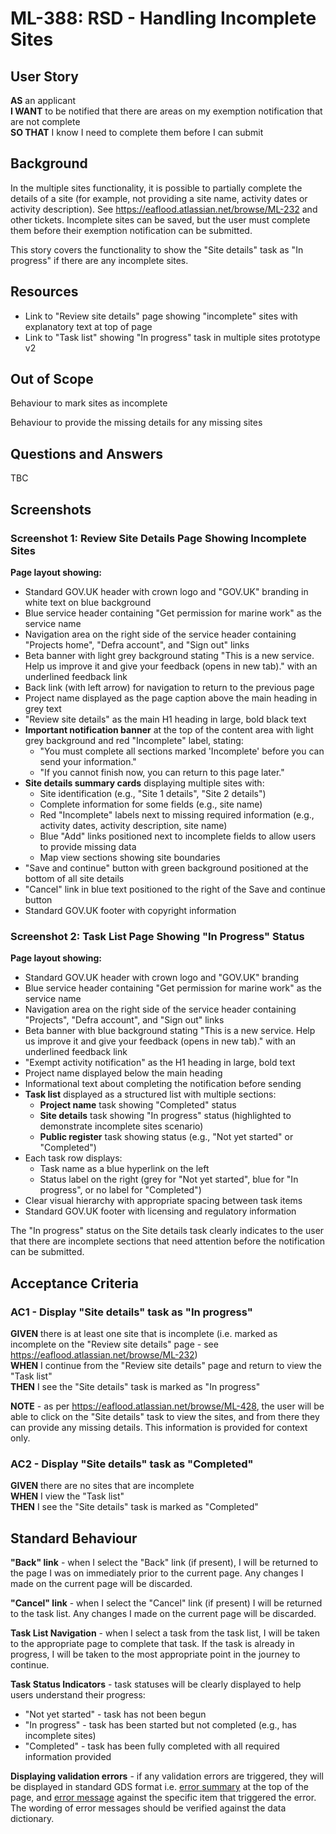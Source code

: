 # ML-388: RSD - Handling Incomplete Sites

## User Story

**AS** an applicant  
**I WANT** to be notified that there are areas on my exemption notification that are not complete  
**SO THAT** I know I need to complete them before I can submit

## Background

In the multiple sites functionality, it is possible to partially complete the details of a site (for example, not providing a site name, activity dates or activity description). See https://eaflood.atlassian.net/browse/ML-232 and other tickets. Incomplete sites can be saved, but the user must complete them before their exemption notification can be submitted.

This story covers the functionality to show the "Site details" task as "In progress" if there are any incomplete sites.

## Resources

- Link to "Review site details" page showing "incomplete" sites with explanatory text at top of page
- Link to "Task list" showing "In progress" task in multiple sites prototype v2

## Out of Scope

Behaviour to mark sites as incomplete

Behaviour to provide the missing details for any missing sites

## Questions and Answers

TBC

## Screenshots

### Screenshot 1: Review Site Details Page Showing Incomplete Sites

**Page layout showing:**

- Standard GOV.UK header with crown logo and "GOV.UK" branding in white text on blue background
- Blue service header containing "Get permission for marine work" as the service name
- Navigation area on the right side of the service header containing "Projects home", "Defra account", and "Sign out" links
- Beta banner with light grey background stating "This is a new service. Help us improve it and give your feedback (opens in new tab)." with an underlined feedback link
- Back link (with left arrow) for navigation to return to the previous page
- Project name displayed as the page caption above the main heading in grey text
- "Review site details" as the main H1 heading in large, bold black text
- **Important notification banner** at the top of the content area with light grey background and red "Incomplete" label, stating:
  - "You must complete all sections marked 'Incomplete' before you can send your information."
  - "If you cannot finish now, you can return to this page later."
- **Site details summary cards** displaying multiple sites with:
  - Site identification (e.g., "Site 1 details", "Site 2 details")
  - Complete information for some fields (e.g., site name)
  - Red "Incomplete" labels next to missing required information (e.g., activity dates, activity description, site name)
  - Blue "Add" links positioned next to incomplete fields to allow users to provide missing data
  - Map view sections showing site boundaries
- "Save and continue" button with green background positioned at the bottom of all site details
- "Cancel" link in blue text positioned to the right of the Save and continue button
- Standard GOV.UK footer with copyright information

### Screenshot 2: Task List Page Showing "In Progress" Status

**Page layout showing:**

- Standard GOV.UK header with crown logo and "GOV.UK" branding
- Blue service header containing "Get permission for marine work" as the service name
- Navigation area on the right side of the service header containing "Projects", "Defra account", and "Sign out" links
- Beta banner with blue background stating "This is a new service. Help us improve it and give your feedback (opens in new tab)." with an underlined feedback link
- "Exempt activity notification" as the H1 heading in large, bold text
- Project name displayed below the main heading
- Informational text about completing the notification before sending
- **Task list** displayed as a structured list with multiple sections:
  - **Project name** task showing "Completed" status
  - **Site details** task showing "In progress" status (highlighted to demonstrate incomplete sites scenario)
  - **Public register** task showing status (e.g., "Not yet started" or "Completed")
- Each task row displays:
  - Task name as a blue hyperlink on the left
  - Status label on the right (grey for "Not yet started", blue for "In progress", or no label for "Completed")
- Clear visual hierarchy with appropriate spacing between task items
- Standard GOV.UK footer with licensing and regulatory information

The "In progress" status on the Site details task clearly indicates to the user that there are incomplete sections that need attention before the notification can be submitted.

## Acceptance Criteria

### AC1 - Display "Site details" task as "In progress"

**GIVEN** there is at least one site that is incomplete (i.e. marked as incomplete on the "Review site details" page - see https://eaflood.atlassian.net/browse/ML-232)  
**WHEN** I continue from the "Review site details" page and return to view the "Task list"  
**THEN** I see the "Site details" task is marked as "In progress"

**NOTE** - as per https://eaflood.atlassian.net/browse/ML-428, the user will be able to click on the "Site details" task to view the sites, and from there they can provide any missing details. This information is provided for context only.

### AC2 - Display "Site details" task as "Completed"

**GIVEN** there are no sites that are incomplete  
**WHEN** I view the "Task list"  
**THEN** I see the "Site details" task is marked as "Completed"

## Standard Behaviour

**"Back" link** - when I select the "Back" link (if present), I will be returned to the page I was on immediately prior to the current page. Any changes I made on the current page will be discarded.

**"Cancel" link** - when I select the "Cancel" link (if present) I will be returned to the task list. Any changes I made on the current page will be discarded.

**Task List Navigation** - when I select a task from the task list, I will be taken to the appropriate page to complete that task. If the task is already in progress, I will be taken to the most appropriate point in the journey to continue.

**Task Status Indicators** - task statuses will be clearly displayed to help users understand their progress:

- "Not yet started" - task has not been begun
- "In progress" - task has been started but not completed (e.g., has incomplete sites)
- "Completed" - task has been fully completed with all required information provided

**Displaying validation errors** - if any validation errors are triggered, they will be displayed in standard GDS format i.e. [error summary](https://design-system.service.gov.uk/components/error-summary/) at the top of the page, and [error message](https://design-system.service.gov.uk/components/error-message/) against the specific item that triggered the error. The wording of error messages should be verified against the data dictionary.
